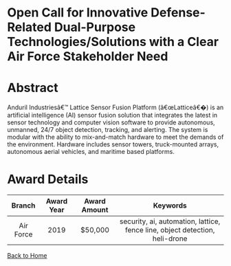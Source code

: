 
Open Call for Innovative Defense-Related Dual-Purpose Technologies/Solutions with a Clear Air Force Stakeholder Need
====================================================================================================================

# Abstract


Anduril Industriesâ€™ Lattice Sensor Fusion Platform (â€œLatticeâ€�) is an artificial intelligence (AI) sensor fusion solution that integrates the latest in sensor technology and computer vision software to provide autonomous, unmanned, 24/7 object detection, tracking, and alerting. The system is modular with the ability to mix-and-match hardware to meet the demands of the environment. Hardware includes sensor towers, truck-mounted arrays, autonomous aerial vehicles, and maritime based platforms.  

# Award Details

|Branch|Award Year|Award Amount|Keywords|
| :---: | :---: | :---: | :---: |
|Air Force|2019|$50,000|security, ai, automation, lattice, fence line, object detection, heli-drone|
  
  


[Back to Home](https://github.com/chrischow/dod_sbir_awards#1481)